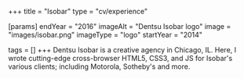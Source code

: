 +++
title = "Isobar"
type = "cv/experience"

[params]
  endYear = "2016"
  imageAlt = "Dentsu Isobar logo"
  image = "images/isobar.png"
  imageType = "logo"
  startYear = "2014"

tags = []
+++
Dentsu Isobar is a creative agency in Chicago, IL.  Here, I wrote cutting-edge cross-browser HTML5, CSS3, and JS for Isobar's various clients; including Motorola, Sotheby's and more.
